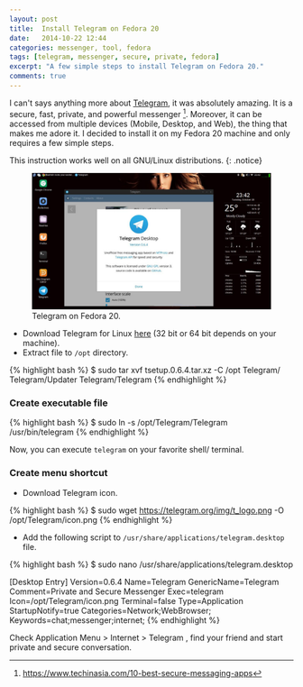 ```yaml
---
layout: post
title:  Install Telegram on Fedora 20
date:   2014-10-22 12:44
categories: messenger, tool, fedora
tags: [telegram, messenger, secure, private, fedora]
excerpt: "A few simple steps to install Telegram on Fedora 20."
comments: true
---
```


I can't says anything more about [Telegram](https://telegram.org/), it was absolutely amazing. It is a secure, fast, private, and powerful messenger [^1]. Moreover, it can be accessed from multiple devices (Mobile, Desktop, and Web), the thing that makes me adore it. I decided to install it on my Fedora 20 machine and only requires a few simple steps.

[^1]: <https://www.techinasia.com/10-best-secure-messaging-apps>

This instruction works well on all GNU/Linux distributions.
{: .notice}

<figure>
	<img src="/images/posts/telegram-on-fedora-20.jpg" alt="Telegram on Fedora 20">
	<figcaption>Telegram on Fedora 20.</figcaption>
</figure>

* Download Telegram for Linux [here](https://tdesktop.com/) (32 bit or 64 bit depends on your machine).
* Extract file to `/opt` directory.

{% highlight bash %}
$ sudo tar xvf tsetup.0.6.4.tar.xz -C /opt
Telegram/
Telegram/Updater
Telegram/Telegram
{% endhighlight %}

### Create executable file

{% highlight bash %}
$ sudo ln -s /opt/Telegram/Telegram /usr/bin/telegram
{% endhighlight %}

Now, you can execute `telegram` on your favorite shell/ terminal.

### Create menu shortcut

* Download Telegram icon.

{% highlight bash %}
$ sudo wget https://telegram.org/img/t_logo.png -O /opt/Telegram/icon.png
{% endhighlight %}

* Add the following script to `/usr/share/applications/telegram.desktop` file.

{% highlight bash %}
$ sudo nano /usr/share/applications/telegram.desktop

[Desktop Entry]
Version=0.6.4
Name=Telegram
GenericName=Telegram
Comment=Private and Secure Messenger
Exec=telegram
Icon=/opt/Telegram/icon.png
Terminal=false
Type=Application
StartupNotify=true
Categories=Network;WebBrowser;
Keywords=chat;messenger;internet;
{% endhighlight %}

Check Application Menu > Internet > Telegram , find your friend and start private and secure conversation.